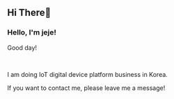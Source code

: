   <h2 dir="auto">Hi There👋</h2>
  
  <h3> Hello, I'm jeje!</h3>
  
  
  <p>Good day!</p>
  <br>
  
  <p dir="auto">I am doing IoT digital device platform business in Korea. </p>
  
  <p dir="auto">If you want to contact me, please leave me a message! </p>
  <br>
  <br>
  
